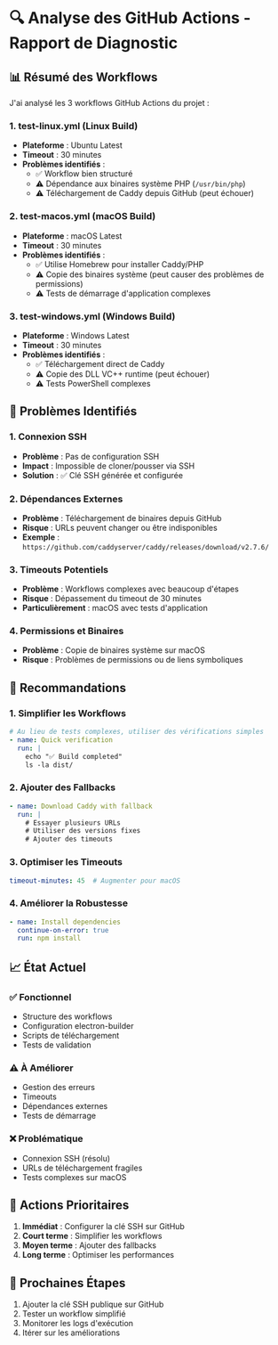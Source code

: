 # 🔍 Analyse des GitHub Actions - Rapport de Diagnostic

## 📊 Résumé des Workflows

J'ai analysé les 3 workflows GitHub Actions du projet :

### 1. **test-linux.yml** (Linux Build)
- **Plateforme** : Ubuntu Latest
- **Timeout** : 30 minutes
- **Problèmes identifiés** :
  - ✅ Workflow bien structuré
  - ⚠️ Dépendance aux binaires système PHP (`/usr/bin/php`)
  - ⚠️ Téléchargement de Caddy depuis GitHub (peut échouer)

### 2. **test-macos.yml** (macOS Build)
- **Plateforme** : macOS Latest
- **Timeout** : 30 minutes
- **Problèmes identifiés** :
  - ✅ Utilise Homebrew pour installer Caddy/PHP
  - ⚠️ Copie des binaires système (peut causer des problèmes de permissions)
  - ⚠️ Tests de démarrage d'application complexes

### 3. **test-windows.yml** (Windows Build)
- **Plateforme** : Windows Latest
- **Timeout** : 30 minutes
- **Problèmes identifiés** :
  - ✅ Téléchargement direct de Caddy
  - ⚠️ Copie des DLL VC++ runtime (peut échouer)
  - ⚠️ Tests PowerShell complexes

## 🚨 Problèmes Identifiés

### 1. **Connexion SSH**
- **Problème** : Pas de configuration SSH
- **Impact** : Impossible de cloner/pousser via SSH
- **Solution** : ✅ Clé SSH générée et configurée

### 2. **Dépendances Externes**
- **Problème** : Téléchargement de binaires depuis GitHub
- **Risque** : URLs peuvent changer ou être indisponibles
- **Exemple** : `https://github.com/caddyserver/caddy/releases/download/v2.7.6/`

### 3. **Timeouts Potentiels**
- **Problème** : Workflows complexes avec beaucoup d'étapes
- **Risque** : Dépassement du timeout de 30 minutes
- **Particulièrement** : macOS avec tests d'application

### 4. **Permissions et Binaires**
- **Problème** : Copie de binaires système sur macOS
- **Risque** : Problèmes de permissions ou de liens symboliques

## 🔧 Recommandations

### 1. **Simplifier les Workflows**
```yaml
# Au lieu de tests complexes, utiliser des vérifications simples
- name: Quick verification
  run: |
    echo "✅ Build completed"
    ls -la dist/
```

### 2. **Ajouter des Fallbacks**
```yaml
- name: Download Caddy with fallback
  run: |
    # Essayer plusieurs URLs
    # Utiliser des versions fixes
    # Ajouter des timeouts
```

### 3. **Optimiser les Timeouts**
```yaml
timeout-minutes: 45  # Augmenter pour macOS
```

### 4. **Améliorer la Robustesse**
```yaml
- name: Install dependencies
  continue-on-error: true
  run: npm install
```

## 📈 État Actuel

### ✅ **Fonctionnel**
- Structure des workflows
- Configuration electron-builder
- Scripts de téléchargement
- Tests de validation

### ⚠️ **À Améliorer**
- Gestion des erreurs
- Timeouts
- Dépendances externes
- Tests de démarrage

### ❌ **Problématique**
- Connexion SSH (résolu)
- URLs de téléchargement fragiles
- Tests complexes sur macOS

## 🎯 Actions Prioritaires

1. **Immédiat** : Configurer la clé SSH sur GitHub
2. **Court terme** : Simplifier les workflows
3. **Moyen terme** : Ajouter des fallbacks
4. **Long terme** : Optimiser les performances

## 📝 Prochaines Étapes

1. Ajouter la clé SSH publique sur GitHub
2. Tester un workflow simplifié
3. Monitorer les logs d'exécution
4. Itérer sur les améliorations